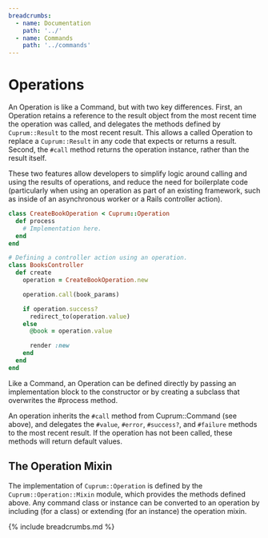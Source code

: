 ```yaml
---
breadcrumbs:
  - name: Documentation
    path: '../'
  - name: Commands
    path: '../commands'
---
```


# Operations

An Operation is like a Command, but with two key differences. First, an Operation retains a reference to the result object from the most recent time the operation was called, and delegates the methods defined by `Cuprum::Result` to the most recent result. This allows a called Operation to replace a `Cuprum::Result` in any code that expects or returns a result. Second, the `#call` method returns the operation instance, rather than the result itself.

These two features allow developers to simplify logic around calling and using the results of operations, and reduce the need for boilerplate code (particularly when using an operation as part of an existing framework, such as inside of an asynchronous worker or a Rails controller action).

```ruby
class CreateBookOperation < Cuprum::Operation
  def process
    # Implementation here.
  end
end

# Defining a controller action using an operation.
class BooksController
  def create
    operation = CreateBookOperation.new

    operation.call(book_params)

    if operation.success?
      redirect_to(operation.value)
    else
      @book = operation.value

      render :new
    end
  end
end
```

Like a Command, an Operation can be defined directly by passing an implementation block to the constructor or by creating a subclass that overwrites the #process method.

An operation inherits the `#call` method from Cuprum::Command (see above), and delegates the `#value`, `#error`, `#success?`, and `#failure` methods to the most recent result. If the operation has not been called, these methods will return default values.

## The Operation Mixin

The implementation of `Cuprum::Operation` is defined by the `Cuprum::Operation::Mixin` module, which provides the methods defined above. Any command class or instance can be converted to an operation by including (for a class) or extending (for an instance) the operation mixin.

{% include breadcrumbs.md %}
